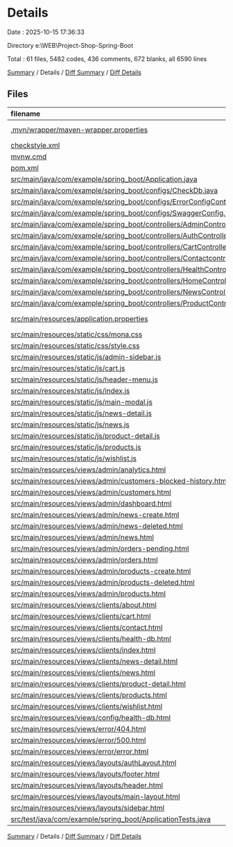 # Details

Date : 2025-10-15 17:36:33

Directory e:\\WEB\\Project-Shop-Spring-Boot

Total : 61 files,  5482 codes, 436 comments, 672 blanks, all 6590 lines

[Summary](results.md) / Details / [Diff Summary](diff.md) / [Diff Details](diff-details.md)

## Files
| filename | language | code | comment | blank | total |
| :--- | :--- | ---: | ---: | ---: | ---: |
| [.mvn/wrapper/maven-wrapper.properties](/.mvn/wrapper/maven-wrapper.properties) | Java Properties | 3 | 0 | 1 | 4 |
| [checkstyle.xml](/checkstyle.xml) | XML | 99 | 16 | 19 | 134 |
| [mvnw.cmd](/mvnw.cmd) | Batch | 139 | 26 | 25 | 190 |
| [pom.xml](/pom.xml) | XML | 110 | 12 | 14 | 136 |
| [src/main/java/com/example/spring_boot/Application.java](/src/main/java/com/example/spring_boot/Application.java) | Java | 9 | 0 | 5 | 14 |
| [src/main/java/com/example/spring_boot/configs/CheckDb.java](/src/main/java/com/example/spring_boot/configs/CheckDb.java) | Java | 40 | 5 | 9 | 54 |
| [src/main/java/com/example/spring_boot/configs/ErrorConfigController.java](/src/main/java/com/example/spring_boot/configs/ErrorConfigController.java) | Java | 23 | 3 | 6 | 32 |
| [src/main/java/com/example/spring_boot/configs/SwaggerConfig.java](/src/main/java/com/example/spring_boot/configs/SwaggerConfig.java) | Java | 32 | 3 | 5 | 40 |
| [src/main/java/com/example/spring_boot/controllers/AdminController.java](/src/main/java/com/example/spring_boot/controllers/AdminController.java) | Java | 30 | 0 | 16 | 46 |
| [src/main/java/com/example/spring_boot/controllers/AuthController.java](/src/main/java/com/example/spring_boot/controllers/AuthController.java) | Java | 12 | 0 | 3 | 15 |
| [src/main/java/com/example/spring_boot/controllers/CartController.java](/src/main/java/com/example/spring_boot/controllers/CartController.java) | Java | 12 | 0 | 3 | 15 |
| [src/main/java/com/example/spring_boot/controllers/Contactcontroller.java](/src/main/java/com/example/spring_boot/controllers/Contactcontroller.java) | Java | 12 | 0 | 3 | 15 |
| [src/main/java/com/example/spring_boot/controllers/HealthController.java](/src/main/java/com/example/spring_boot/controllers/HealthController.java) | Java | 28 | 9 | 7 | 44 |
| [src/main/java/com/example/spring_boot/controllers/HomeController.java](/src/main/java/com/example/spring_boot/controllers/HomeController.java) | Java | 26 | 9 | 7 | 42 |
| [src/main/java/com/example/spring_boot/controllers/NewsController.java](/src/main/java/com/example/spring_boot/controllers/NewsController.java) | Java | 18 | 0 | 4 | 22 |
| [src/main/java/com/example/spring_boot/controllers/ProductController.java](/src/main/java/com/example/spring_boot/controllers/ProductController.java) | Java | 22 | 0 | 6 | 28 |
| [src/main/resources/application.properties](/src/main/resources/application.properties) | Java Properties | 40 | 37 | 13 | 90 |
| [src/main/resources/static/css/mona.css](/src/main/resources/static/css/mona.css) | CSS | 68 | 4 | 4 | 76 |
| [src/main/resources/static/css/style.css](/src/main/resources/static/css/style.css) | CSS | 37 | 1 | 10 | 48 |
| [src/main/resources/static/js/admin-sidebar.js](/src/main/resources/static/js/admin-sidebar.js) | JavaScript | 64 | 2 | 9 | 75 |
| [src/main/resources/static/js/cart.js](/src/main/resources/static/js/cart.js) | JavaScript | 96 | 15 | 22 | 133 |
| [src/main/resources/static/js/header-menu.js](/src/main/resources/static/js/header-menu.js) | JavaScript | 61 | 13 | 12 | 86 |
| [src/main/resources/static/js/index.js](/src/main/resources/static/js/index.js) | JavaScript | 570 | 14 | 19 | 603 |
| [src/main/resources/static/js/main-modal.js](/src/main/resources/static/js/main-modal.js) | JavaScript | 548 | 39 | 112 | 699 |
| [src/main/resources/static/js/news-detail.js](/src/main/resources/static/js/news-detail.js) | JavaScript | 57 | 6 | 6 | 69 |
| [src/main/resources/static/js/news.js](/src/main/resources/static/js/news.js) | JavaScript | 88 | 0 | 4 | 92 |
| [src/main/resources/static/js/product-detail.js](/src/main/resources/static/js/product-detail.js) | JavaScript | 178 | 7 | 7 | 192 |
| [src/main/resources/static/js/products.js](/src/main/resources/static/js/products.js) | JavaScript | 117 | 1 | 11 | 129 |
| [src/main/resources/static/js/wishlist.js](/src/main/resources/static/js/wishlist.js) | JavaScript | 184 | 4 | 22 | 210 |
| [src/main/resources/views/admin/analytics.html](/src/main/resources/views/admin/analytics.html) | HTML | 6 | 0 | 3 | 9 |
| [src/main/resources/views/admin/customers-blocked-history.html](/src/main/resources/views/admin/customers-blocked-history.html) | HTML | 6 | 0 | 3 | 9 |
| [src/main/resources/views/admin/customers.html](/src/main/resources/views/admin/customers.html) | HTML | 6 | 0 | 3 | 9 |
| [src/main/resources/views/admin/dashboard.html](/src/main/resources/views/admin/dashboard.html) | HTML | 62 | 2 | 6 | 70 |
| [src/main/resources/views/admin/news-create.html](/src/main/resources/views/admin/news-create.html) | HTML | 6 | 0 | 3 | 9 |
| [src/main/resources/views/admin/news-deleted.html](/src/main/resources/views/admin/news-deleted.html) | HTML | 6 | 0 | 3 | 9 |
| [src/main/resources/views/admin/news.html](/src/main/resources/views/admin/news.html) | HTML | 6 | 0 | 3 | 9 |
| [src/main/resources/views/admin/orders-pending.html](/src/main/resources/views/admin/orders-pending.html) | HTML | 6 | 0 | 3 | 9 |
| [src/main/resources/views/admin/orders.html](/src/main/resources/views/admin/orders.html) | HTML | 6 | 0 | 3 | 9 |
| [src/main/resources/views/admin/products-create.html](/src/main/resources/views/admin/products-create.html) | HTML | 6 | 0 | 3 | 9 |
| [src/main/resources/views/admin/products-deleted.html](/src/main/resources/views/admin/products-deleted.html) | HTML | 6 | 0 | 3 | 9 |
| [src/main/resources/views/admin/products.html](/src/main/resources/views/admin/products.html) | HTML | 6 | 0 | 3 | 9 |
| [src/main/resources/views/clients/about.html](/src/main/resources/views/clients/about.html) | HTML | 257 | 7 | 22 | 286 |
| [src/main/resources/views/clients/cart.html](/src/main/resources/views/clients/cart.html) | HTML | 221 | 15 | 23 | 259 |
| [src/main/resources/views/clients/contact.html](/src/main/resources/views/clients/contact.html) | HTML | 81 | 4 | 4 | 89 |
| [src/main/resources/views/clients/health-db.html](/src/main/resources/views/clients/health-db.html) | HTML | 84 | 9 | 11 | 104 |
| [src/main/resources/views/clients/index.html](/src/main/resources/views/clients/index.html) | HTML | 247 | 47 | 23 | 317 |
| [src/main/resources/views/clients/news-detail.html](/src/main/resources/views/clients/news-detail.html) | HTML | 126 | 13 | 9 | 148 |
| [src/main/resources/views/clients/news.html](/src/main/resources/views/clients/news.html) | HTML | 67 | 8 | 9 | 84 |
| [src/main/resources/views/clients/product-detail.html](/src/main/resources/views/clients/product-detail.html) | HTML | 255 | 7 | 19 | 281 |
| [src/main/resources/views/clients/products.html](/src/main/resources/views/clients/products.html) | HTML | 113 | 9 | 10 | 132 |
| [src/main/resources/views/clients/wishlist.html](/src/main/resources/views/clients/wishlist.html) | HTML | 78 | 6 | 6 | 90 |
| [src/main/resources/views/config/health-db.html](/src/main/resources/views/config/health-db.html) | HTML | 88 | 13 | 10 | 111 |
| [src/main/resources/views/error/404.html](/src/main/resources/views/error/404.html) | HTML | 126 | 8 | 9 | 143 |
| [src/main/resources/views/error/500.html](/src/main/resources/views/error/500.html) | HTML | 135 | 9 | 11 | 155 |
| [src/main/resources/views/error/error.html](/src/main/resources/views/error/error.html) | HTML | 126 | 8 | 9 | 143 |
| [src/main/resources/views/layouts/authLayout.html](/src/main/resources/views/layouts/authLayout.html) | HTML | 113 | 6 | 12 | 131 |
| [src/main/resources/views/layouts/footer.html](/src/main/resources/views/layouts/footer.html) | HTML | 92 | 11 | 10 | 113 |
| [src/main/resources/views/layouts/header.html](/src/main/resources/views/layouts/header.html) | HTML | 355 | 22 | 42 | 419 |
| [src/main/resources/views/layouts/main-layout.html](/src/main/resources/views/layouts/main-layout.html) | HTML | 49 | 4 | 4 | 57 |
| [src/main/resources/views/layouts/sidebar.html](/src/main/resources/views/layouts/sidebar.html) | HTML | 9 | 2 | 1 | 12 |
| [src/test/java/com/example/spring_boot/ApplicationTests.java](/src/test/java/com/example/spring_boot/ApplicationTests.java) | Java | 9 | 0 | 5 | 14 |

[Summary](results.md) / Details / [Diff Summary](diff.md) / [Diff Details](diff-details.md)